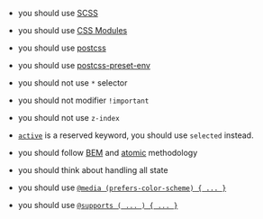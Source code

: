 - you should use [SCSS](https://sass-lang.com/)
- you should use [CSS Modules](https://github.com/css-modules/css-modules)
- you should use [postcss](https://postcss.org/)
- you should use [postcss-preset-env](https://www.npmjs.com/package/postcss-preset-env)

- you should not use `*` selector
- you should not modifier `!important`
- you should not use `z-index`
- [`active`](https://developer.mozilla.org/en-US/docs/Web/CSS/:active) is a reserved keyword, you should use `selected` instead.
- you should follow [BEM](http://getbem.com/introduction/) and [atomic](https://atomicdesign.bradfrost.com/) methodology
- you should think about handling all state
- you should use [`@media (prefers-color-scheme) { ... }`](https://developer.mozilla.org/en-US/docs/Web/CSS/@media/prefers-color-scheme)
- you should use [`@supports ( ... ) { ... }`](https://developer.mozilla.org/en-US/docs/Web/CSS/@supports)
